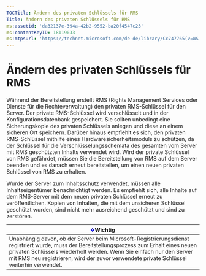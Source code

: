 ```yaml
---
TOCTitle: Ändern des privaten Schlüssels für RMS
Title: Ändern des privaten Schlüssels für RMS
ms:assetid: 'da32137e-394a-42b2-9552-ba20f4547c23'
ms:contentKeyID: 18119033
ms:mtpsurl: 'https://technet.microsoft.com/de-de/library/Cc747765(v=WS.10)'
---
```


Ändern des privaten Schlüssels für RMS
======================================

Während der Bereitstellung erstellt RMS (Rights Management Services oder Dienste für die Rechteverwaltung) den privaten RMS-Schlüssel für den Server. Der private RMS-Schlüssel wird verschlüsselt und in der Konfigurationsdatenbank gespeichert. Sie sollten unbedingt eine Sicherungskopie des privaten Schlüssels anlegen und diese an einem sicheren Ort speichern. Darüber hinaus empfiehlt es sich, den privaten RMS-Schlüssel mithilfe eines Hardwaresicherheitsmoduls zu schützen, da der Schlüssel für die Verschlüsselungsschemata des gesamten vom Server mit RMS geschützten Inhalts verwendet wird. Wird der private Schlüssel von RMS gefährdet, müssen Sie die Bereitstellung von RMS auf dem Server beenden und es danach erneut bereitstellen, um einen neuen privaten Schlüssel von RMS zu erhalten.

Wurde der Server zum Inhaltsschutz verwendet, müssen alle Inhaltseigentümer benachrichtigt werden. Es empfiehlt sich, alle Inhalte auf dem RMS-Server mit dem neuen privaten Schlüssel erneut zu veröffentlichen. Kopien von Inhalten, die mit dem unsicheren Schlüssel geschützt wurden, sind nicht mehr ausreichend geschützt und sind zu zerstören.

| ![](images/Cc747765.Important(WS.10).gif)Wichtig                                                                                                                                                                                                                                   |
|-----------------------------------------------------------------------------------------------------------------------------------------------------------------------------------------------------------------------------------------------------------------------------------------------------------------|
| Unabhängig davon, ob der Server beim Microsoft-Registrierungsdienst registriert wurde, muss der Bereitstellungsprozess zum Erhalt eines neuen privaten Schlüssels wiederholt werden. Wenn Sie einfach nur den Server mit RMS neu registrieren, wird der zuvor verwendete private Schlüssel weiterhin verwendet. |